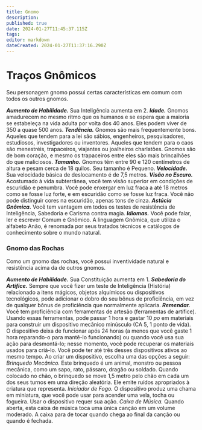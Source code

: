```yaml
---
title: Gnomo
description: 
published: true
date: 2024-01-27T11:45:37.115Z
tags: 
editor: markdown
dateCreated: 2024-01-27T11:37:16.290Z
---
```


# Traços Gnômicos
Seu personagem gnomo possui certas características em comum com todos os outros gnomos.

***Aumento de Habilidade.*** Sua Inteligência aumenta em 2.
***Idade.*** Gnomos amadurecem no mesmo ritmo que os humanos e se espera que a maioria se estabeleça na vida adulta por volta dos 40 anos. Eles podem viver de 350 a quase 500 anos.
***Tendência.*** Gnomos são mais frequentemente bons. Aqueles que tendem para a lei são sábios, engenheiros, pesquisadores, estudiosos, investigadores ou inventores. Aqueles que tendem para o caos são menestréis, trapaceiros, viajantes ou joalheiros charlatões. Gnomos são de bom coração, e mesmo os trapaceiros entre eles são mais brincalhões do que maliciosos.
***Tamanho.*** Gnomos têm entre 90 e 120 centímetros de altura e pesam cerca de 18 quilos. Seu tamanho é Pequeno.
***Velocidade.*** Sua velocidade básica de deslocamento é de 7,5 metros.
***Visão no Escuro.*** Acostumado à vida subterrânea, você tem visão superior em condições de escuridão e penumbra. Você pode enxergar em luz fraca a até 18 metros como se fosse luz forte, e em escuridão como se fosse luz fraca. Você não pode distinguir cores na escuridão, apenas tons de cinza.
***Astúcia Gnômica.*** Você tem vantagem em todos os testes de resistência de Inteligência, Sabedoria e Carisma contra magia.
***Idiomas.*** Você pode falar, ler e escrever Comum e Gnômico. A linguagem Gnômica, que utiliza o alfabeto Anão, é renomada por seus tratados técnicos e catálogos de conhecimento sobre o mundo natural.

### Gnomo das Rochas
Como um gnomo das rochas, você possui inventividade natural e resistência acima da de outros gnomos.

***Aumento de Habilidade.*** Sua Constituição aumenta em 1.
***Sabedoria do Artífice.*** Sempre que você fizer um teste de Inteligência (História) relacionado a itens mágicos, objetos alquímicos ou dispositivos tecnológicos, pode adicionar o dobro do seu bônus de proficiência, em vez de qualquer bônus de proficiência que normalmente aplicaria.
***Remendar.*** Você tem proficiência com ferramentas de artesão (ferramentas de artífice). Usando essas ferramentas, pode passar 1 hora e gastar 10 *po* em materiais para construir um dispositivo mecânico minúsculo (CA 5, 1 ponto de vida). O dispositivo deixa de funcionar após 24 horas (a menos que você gaste 1 hora reparando-o para mantê-lo funcionando) ou quando você usa sua ação para desmontá-lo; nesse momento, você pode recuperar os materiais usados para criá-lo. Você pode ter até três desses dispositivos ativos ao mesmo tempo.
Ao criar um dispositivo, escolha uma das opções a seguir:
*Brinquedo Mecânico.* Este brinquedo é um animal, monstro ou pessoa mecânica, como um sapo, rato, pássaro, dragão ou soldado. Quando colocado no chão, o brinquedo se move 1,5 metro pelo chão em cada um dos seus turnos em uma direção aleatória. Ele emite ruídos apropriados à criatura que representa.
*Iniciador de Fogo.* O dispositivo produz uma chama em miniatura, que você pode usar para acender uma vela, tocha ou fogueira. Usar o dispositivo requer sua ação.
*Caixa de Música.* Quando aberta, esta caixa de música toca uma única canção em um volume moderado. A caixa para de tocar quando chega ao final da canção ou quando é fechada.

